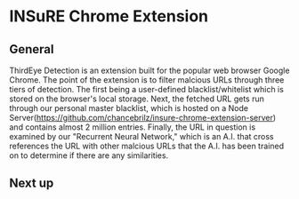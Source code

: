 # INSuRE Chrome Extension
## General
ThirdEye Detection is an extension built for the popular web browser Google Chrome. The point of the extension is to filter malcious URLs through three tiers of detection. 
The first being a user-defined blacklist/whitelist which is stored on the browser's local storage.
Next, the fetched URL gets run through our personal master blacklist, which is hosted on a Node Server(https://github.com/chancebrilz/insure-chrome-extension-server) and contains almost 2 million entries.
Finally, the URL in question is examined by our "Recurrent Neural Network," which is an A.I. that cross references the URL with other malcious URLs that the A.I. has been trained on to determine if there are any similarities.
## Next up
